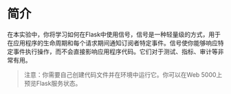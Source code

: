 # 简介

在本实验中，你将学习如何在Flask中使用信号，信号是一种轻量级的方式，用于在应用程序的生命周期和每个请求期间通知订阅者特定事件。信号使你能够响应特定事件执行操作，而不会直接影响应用程序代码。它们对于测试、指标、审计等非常有用。

> 注意：你需要自己创建代码文件并在环境中运行它。你可以在Web 5000上预览Flask服务状态。
